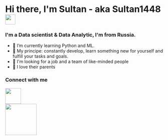 <h1 align="left">Hi there, I'm Sultan - aka Sultan1448
<img src="https://github.com/blackcater/blackcater/raw/main/images/Hi.gif" height="32"/></h1>
<h3 align="left">I'm a Data scientist & Data Analytic, I'm from Russia. </h3>

* 🌱 I’m currently learning Python and ML.
* 🎯 My principe: constantly develop, learn something new for yourself and fulfill your tasks and goals.
* 🔎 I'm looking for a job and a team of like-minded people
* 💖 I love their parents

<h3><b>Connect with me</b></h3>
<div id="header" align="left">
<a href = "https://t.me/Evil28Harris0"><img src= "https://media.giphy.com/media/ya4eevXU490Iw/giphy.gif" width="50"/></a>
</div>

<div id="header" align="left">
<a> <img src= "https://img.shields.io/badge/Codewars-B1361E?style=for-the-badge&logo=codewars&logoColor=grey" width="100"/></a>
</div>
